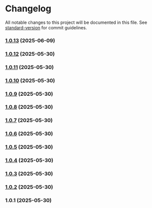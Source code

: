 # Changelog

All notable changes to this project will be documented in this file. See [standard-version](https://github.com/conventional-changelog/standard-version) for commit guidelines.

### [1.0.13](https://github.com/w3llcod3/shared-types/compare/v1.0.12...v1.0.13) (2025-06-09)

### [1.0.12](https://github.com/w3llcod3/shared-types/compare/v1.0.11...v1.0.12) (2025-05-30)

### [1.0.11](https://github.com/w3llcod3/shared-types/compare/v1.0.20...v1.0.11) (2025-05-30)

### [1.0.10](https://github.com/w3llcod3/shared-types/compare/v1.0.9...v1.0.10) (2025-05-30)

### [1.0.9](https://github.com/w3llcod3/shared-types/compare/v1.0.8...v1.0.9) (2025-05-30)

### [1.0.8](https://github.com/w3llcod3/shared-types/compare/v1.0.7...v1.0.8) (2025-05-30)

### [1.0.7](https://github.com/w3llcod3/shared-types/compare/v1.0.6...v1.0.7) (2025-05-30)

### [1.0.6](https://github.com/w3llcod3/shared-types/compare/v1.0.5...v1.0.6) (2025-05-30)

### [1.0.5](https://github.com/w3llcod3/shared-types/compare/v1.0.4...v1.0.5) (2025-05-30)

### [1.0.4](https://github.com/w3llcod3/shared-types/compare/v1.0.3...v1.0.4) (2025-05-30)

### [1.0.3](https://github.com/w3llcod3/shared-types/compare/v1.0.2...v1.0.3) (2025-05-30)

### [1.0.2](https://github.com/w3llcod3/shared-types/compare/v1.0.1...v1.0.2) (2025-05-30)

### 1.0.1 (2025-05-30)
